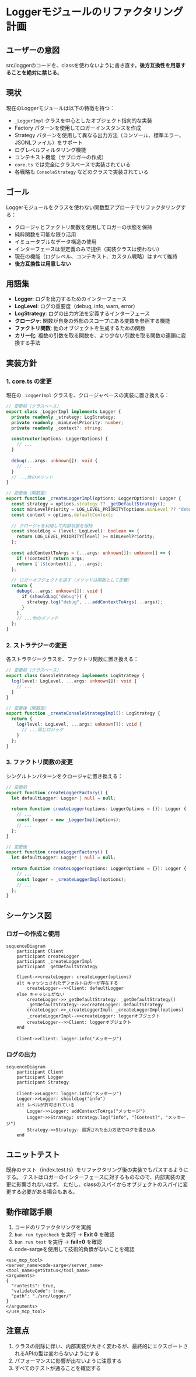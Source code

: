# Loggerモジュールのリファクタリング計画

## ユーザーの意図

src/loggerのコードを、classを使わないように書き直す。**後方互換性を用意することを絶対に禁じる**。

## 現状

現在のLoggerモジュールは以下の特徴を持つ：

- `_LoggerImpl` クラスを中心としたオブジェクト指向的な実装
- Factory パターンを使用してロガーインスタンスを作成
- Strategy パターンを使用して異なる出力方法（コンソール、標準エラー、JSONLファイル）をサポート
- ログレベルフィルタリング機能
- コンテキスト機能（サブロガーの作成）
- `core.ts` では完全にクラスベースで実装されている
- 各戦略も `ConsoleStrategy` などのクラスで実装されている

## ゴール

Loggerモジュールをクラスを使わない関数型アプローチでリファクタリングする：

- クロージャとファクトリ関数を使用してロガーの状態を保持
- 純粋関数を可能な限り活用
- イミュータブルなデータ構造の使用
- インターフェースは型定義のみで提供（実装クラスは使わない）
- 現在の機能（ログレベル、コンテキスト、カスタム戦略）はすべて維持
- **後方互換性は用意しない**

## 用語集

- **Logger**: ログを出力するためのインターフェース
- **LogLevel**: ログの重要度（debug, info, warn, error）
- **LogStrategy**: ログの出力方法を定義するインターフェース
- **クロージャ**: 関数が自身の外部のスコープにある変数を参照する機能
- **ファクトリ関数**: 他のオブジェクトを生成するための関数
- **カリー化**: 複数の引数を取る関数を、より少ない引数を取る関数の連鎖に変換する手法

## 実装方針

### 1. core.ts の変更

現在の `_LoggerImpl` クラスを、クロージャベースの実装に置き換える：

```typescript
// 変更前（クラスベース）
export class _LoggerImpl implements Logger {
  private readonly _strategy: LogStrategy;
  private readonly _minLevelPriority: number;
  private readonly _context?: string;
  
  constructor(options: LoggerOptions) {
    // ...
  }
  
  debug(...args: unknown[]): void {
    // ...
  }
  // ...他のメソッド
}

// 変更後（関数型）
export function _createLoggerImpl(options: LoggerOptions): Logger {
  const strategy = options.strategy ?? _getDefaultStrategy();
  const minLevelPriority = LOG_LEVEL_PRIORITY[options.minLevel ?? "debug"];
  const context = options.defaultContext;
  
  // クロージャを利用して内部状態を保持
  const shouldLog = (level: LogLevel): boolean => {
    return LOG_LEVEL_PRIORITY[level] >= minLevelPriority;
  };
  
  const addContextToArgs = (...args: unknown[]): unknown[] => {
    if (!context) return args;
    return [`[${context}]`, ...args];
  };
  
  // ロガーオブジェクトを返す（メソッドは関数として定義）
  return {
    debug(...args: unknown[]): void {
      if (shouldLog("debug")) {
        strategy.log("debug", ...addContextToArgs(...args));
      }
    },
    // ...他のメソッド
  };
}
```

### 2. ストラテジーの変更

各ストラテジークラスを、ファクトリ関数に置き換える：

```typescript
// 変更前（クラスベース）
export class ConsoleStrategy implements LogStrategy {
  log(level: LogLevel, ...args: unknown[]): void {
    // ...
  }
}

// 変更後（関数型）
export function _createConsoleStrategyImpl(): LogStrategy {
  return {
    log(level: LogLevel, ...args: unknown[]): void {
      // ...同じロジック
    }
  };
}
```

### 3. ファクトリ関数の変更

シングルトンパターンをクロージャに置き換える：

```typescript
// 変更前
export function createLoggerFactory() {
  let defaultLogger: Logger | null = null;
  
  return function createLogger(options: LoggerOptions = {}): Logger {
    // ...
    const logger = new _LoggerImpl(options);
    // ...
  };
}

// 変更後
export function createLoggerFactory() {
  let defaultLogger: Logger | null = null;
  
  return function createLogger(options: LoggerOptions = {}): Logger {
    // ...
    const logger = _createLoggerImpl(options);
    // ...
  };
}
```

## シーケンス図

### ロガーの作成と使用

```mermaid
sequenceDiagram
    participant Client
    participant createLogger
    participant _createLoggerImpl
    participant _getDefaultStrategy
    
    Client->>createLogger: createLogger(options)
    alt キャッシュされたデフォルトロガーが存在する
        createLogger-->>Client: defaultLogger
    else キャッシュがない
        createLogger->>_getDefaultStrategy: _getDefaultStrategy()
        _getDefaultStrategy-->>createLogger: defaultStrategy
        createLogger->>_createLoggerImpl: _createLoggerImpl(options)
        _createLoggerImpl-->>createLogger: loggerオブジェクト
        createLogger-->>Client: loggerオブジェクト
    end
    
    Client->>Client: logger.info("メッセージ")
```

### ログの出力

```mermaid
sequenceDiagram
    participant Client
    participant Logger
    participant Strategy
    
    Client->>Logger: logger.info("メッセージ")
    Logger->>Logger: shouldLog("info")
    alt レベルが許可されている
        Logger->>Logger: addContextToArgs("メッセージ")
        Logger->>Strategy: strategy.log("info", "[Context]", "メッセージ")
        Strategy->>Strategy: 選択された出力方法でログを書き込み
    end
```

## ユニットテスト

既存のテスト（index.test.ts）をリファクタリング後の実装でもパスするようにする。
テストはロガーのインターフェースに対するものなので、内部実装の変更に影響されないはず。
ただし、classのスパイからオブジェクトのスパイに変更する必要がある場合もある。

## 動作確認手順

1. コードのリファクタリングを実施
2. `bun run typecheck` を実行 -> **Exit 0** を確認
3. `bun run test` を実行 -> **fail=0** を確認
4. code-sargeを使用して技術的負債がないことを確認

```
<use_mcp_tool>
<server_name>code-sarge</server_name>
<tool_name>getStatus</tool_name>
<arguments>
{
  "runTests": true,
  "validateCode": true,
  "path": "./src/logger/"
}
</arguments>
</use_mcp_tool>
```

## 注意点

1. クラスの削除に伴い、内部実装が大きく変わるが、最終的にエクスポートされるAPIの型は変わらないようにする
2. パフォーマンスに影響が出ないように注意する
3. すべてのテストが通ることを確認する